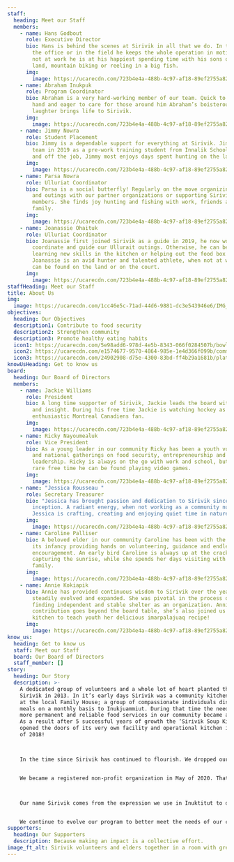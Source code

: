 ```yaml
---
staff:
  heading: Meet our Staff
  members:
    - name: Hans Godbout
      role: Executive Director
      bio: Hans is behind the scenes at Sirivik in all that we do. In the kitchen, in
        the office or in the field he keeps the whole operation in motion. When
        not at work he is at his happiest spending time with his sons on the
        land, mountain biking or reeling in a big fish.
      img:
        image: https://ucarecdn.com/723b4e4a-488b-4c97-af18-89ef2755a828/-/resize/400x300/about_staff_placeholder.jpg
    - name: Abraham Inukpuk
      role: Program Coordinator
      bio: Abraham is a very hard-working member of our team. Quick to lend a helping
        hand and eager to care for those around him Abraham’s boisterous
        laughter brings life to Sirivik.
      img:
        image: https://ucarecdn.com/723b4e4a-488b-4c97-af18-89ef2755a828/-/resize/400x300/about_staff_placeholder.jpg
    - name: Jimmy Nowra
      role: Student Placement
      bio: Jimmy is a dependable support for everything at Sirivik. Jimmy joined the
        team in 2019 as a pre-work training student from Innalik School. Both on
        and off the job, Jimmy most enjoys days spent hunting on the land.
      img:
        image: https://ucarecdn.com/723b4e4a-488b-4c97-af18-89ef2755a828/-/resize/400x300/about_staff_placeholder.jpg
    - name: Parsa Nowra
      role: Ulluriat Coordinator
      bio: Parsa is a social butterfly! Regularly on the move organizing activities
        and outings with our partner organizations or supporting Sirivik’s team
        members. She finds joy hunting and fishing with work, friends and
        family.
      img:
        image: https://ucarecdn.com/723b4e4a-488b-4c97-af18-89ef2755a828/-/resize/400x300/about_staff_placeholder.jpg
    - name: Joanassie Ohaituk
      role: Ulluriat Coordinator
      bio: Joanassie first joined Sirivik as a guide in 2019, he now works to
        coordinate and guide our Ullurait outings. Otherwise, he can be found
        learning new skills in the kitchen or helping out the food box program.
        Joanassie is an avid hunter and talented athlete, when not at work he
        can be found on the land or on the court.
      img:
        image: https://ucarecdn.com/723b4e4a-488b-4c97-af18-89ef2755a828/-/resize/400x300/about_staff_placeholder.jpg
staffHeading: Meet our Staff
title: About Us
img:
  image: https://ucarecdn.com/1cc46e5c-71ad-44d6-9881-dc3e543946e6/IMG_4915.jpg
objectives:
  heading: Our Objectives
  description1: Contribute to food security
  description2: Strengthen community
  description3: Promote healthy eating habits
  icon1: https://ucarecdn.com/5e98add6-978d-4e5b-8343-066f0284507b/bowl.svg
  icon2: https://ucarecdn.com/e1574677-9570-4864-985e-1e4d366f099b/community.svg
  icon3: https://ucarecdn.com/24902908-d75e-4300-83bd-ff4b29a1681b/plate.svg
knowUsHeading: Get to know us
board:
  heading: Our Board of Directors
  members:
    - name: Jackie Williams
      role: President
      bio: A long time supporter of Sirivik, Jackie leads the board with positivity
        and insight. During his free time Jackie is watching hockey as loyal and
        enthusiastic Montreal Canadiens fan.
      img:
        image: https://ucarecdn.com/723b4e4a-488b-4c97-af18-89ef2755a828/-/resize/400x300/about_staff_placeholder.jpg
    - name: Ricky Nayoumealuk
      role: Vice President
      bio: As a young leader in our community Ricky has been a youth voice at regional
        and national gatherings on food security, entrepreneurship and
        leadership. Ricky is always on the go with work and school, but in his
        rare free time he can be found playing video games.
      img:
        image: https://ucarecdn.com/723b4e4a-488b-4c97-af18-89ef2755a828/-/resize/400x300/about_staff_placeholder.jpg
    - name: "Jessica Rousseau "
      role: Secretary Treasurer
      bio: "Jessica has brought passion and dedication to Sirivik since it’s
        inception. A radiant energy, when not working as a community nurse
        Jessica is crafting, creating and enjoying quiet time in nature. "
      img:
        image: https://ucarecdn.com/723b4e4a-488b-4c97-af18-89ef2755a828/-/resize/400x300/about_staff_placeholder.jpg
    - name: Caroline Palliser
      bio: A beloved elder in our community Caroline has been with the project since
        its infancy providing hands on volunteering, guidance and endless
        encouragement. An early bird Caroline is always up at the crack of dawn
        capturing the sunrise, while she spends her days visiting with her
        family.
      img:
        image: https://ucarecdn.com/723b4e4a-488b-4c97-af18-89ef2755a828/-/resize/400x300/about_staff_placeholder.jpg
    - name: Annie Kokiapik
      bio: Annie has provided continuous wisdom to Sirivik over the years as it’s
        steadily evolved and expanded. She was pivotal in the process of Sirivik
        finding independent and stable shelter as an organization. Annie’s
        contribution goes beyond the board table, she’s also joined us in the
        kitchen to teach youth her delicious imarpalajuaq recipe!
      img:
        image: https://ucarecdn.com/723b4e4a-488b-4c97-af18-89ef2755a828/-/resize/400x300/about_staff_placeholder.jpg
know_us:
  heading: Get to know us
  staff: Meet our Staff
  board: Our Board of Directors
  staff_member: []
story:
  heading: Our Story
  description: >-
    A dedicated group of volunteers and a whole lot of heart planted the seed of
    Sirivik in 2013. In it’s early days Sirivik was a community kitchen program
    at the local Family House; a group of compassionate individuals distributing
    meals on a monthly basis to Inukjuammiut. During that time the need to have
    more permanent and reliable food services in our community became apparent.
    As a result after 5 successful years of growth the ‘Sirivik Soup Kitchen’
    opened the doors of its very own facility and operational kitchen in April
    of 2018!



    In the time since Sirivik has continued to flourish. We dropped our ‘Soup Kitchen’ title to better encapsulate the scope of our work. Operating as a food centre we are able to provide a wider array of programs and initiatives, finding creative solutions to addressing food security in our community. 


    We became a registered non-profit organization in May of 2020. That year with the help of our staff, volunteers and partners we were able to host 135 activities, serve 8379 meals and deliver 3300 food boxes, and we’re only getting started!



    Our name Sirivik comes from the expression we use in Inuktitut to demonstrate our gratitude and excitement before sharing a meal.


    We continue to evolve our program to better meet the needs of our community, as Inukjuak continues to grow and change so will we. Contributing to an Inuit led food system that prioritizes our needs and celebrates our culture and community.
supporters:
  heading: Our Supporters
  description: Because making an impact is a collective effort.
image_ft_alt: Sirivik volunteers and elders together in a room with green walls and plants
---
```

